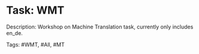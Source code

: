 Task: WMT
==========
Description: Workshop on Machine Translation task, currently only includes en_de.

Tags: #WMT, #All, #MT

